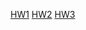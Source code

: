 [HW1](01-roulette-simulation/writeup.html)
[HW2](02-monte-carlo-error/writeup.html)
[HW3](03-discrete-probability-calculations/writeup.html)
